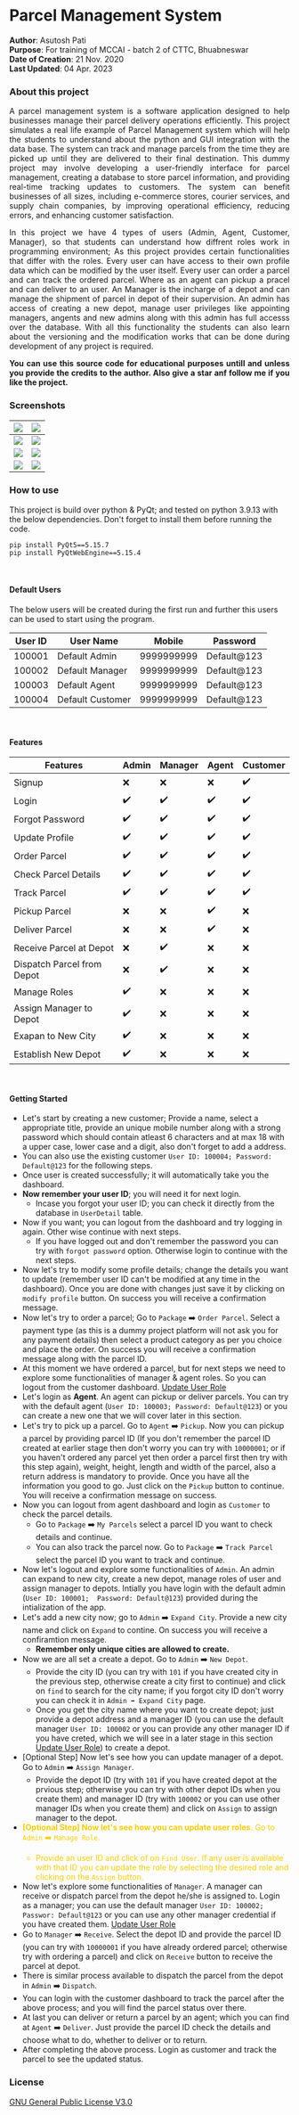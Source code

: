 # Parcel Management System
**Author**: Asutosh Pati<br>
**Purpose**: For training of MCCAI - batch 2 of CTTC, Bhuabneswar<br>
**Date of Creation**: 21 Nov. 2020<br>
**Last Updated**: 04 Apr. 2023

### About this project
<div style="text-align: justify">
A parcel management system is a software application designed to help businesses manage their parcel delivery operations
efficiently. This project simulates a real life example of Parcel Management system which will help the students to 
understand about the python and GUI integration with the data base. The system can track and manage parcels from the 
time they are picked up until they are delivered to their final destination. This dummy project may involve developing 
a user-friendly interface for parcel management, creating a database to store parcel information, and providing 
real-time tracking updates to customers. The system can benefit businesses of all sizes, including e-commerce stores, 
courier services, and supply chain companies, by improving operational efficiency, reducing errors, and enhancing 
customer satisfaction.

In this project we have 4 types of users (Admin, Agent, Customer, Manager), so that students can understand how diffrent
roles work in programming environment; As this project provides certain functionalities that differ with the roles.
Every user can have access to their own profile data which can be modified by the user itself. Every user can order a 
parcel and can track the ordered parcel. Where as an agent can pickup a pracel and can deliver to an user. An Manager is
the incharge of a depot and can manage the shipment of parcel in depot of their supervision. An admin has access of 
creating a new depot, manage user privileges like appointing managers, angents and new admins along with this admin has 
full accesss over the database. With all this functionality the students can also learn about the versioning and the 
modification works that can be done during development of any project is required.

**You can use this source code for educational purposes untill and unless you provide the credits to the author. Also 
give a star anf follow me if you like the project.**
</div>

### Screenshots

 ![](./screenshots/PMS_1.png) | ![](./screenshots/PMS_2.png) |
:-------------------------:|:-------------------------: |
 ![](./screenshots/PMS_3.png) | ![](./screenshots/PMS_4.png) |
 ![](./screenshots/PMS_5.png) | ![](./screenshots/PMS_6.png) |
 ![](./screenshots/PMS_7.png) | ![](./screenshots/PMS_8.png) |

### How to use
This project is build over python & PyQt; and tested on python 3.9.13 with the below dependencies. Don't forget to 
install them before running the code.
```
pip install PyQt5==5.15.7
pip install PyQtWebEngine==5.15.4
```

<br>

#### Default Users
The below users will be created during the first run and further this users can be used to start using the program.

| User ID | User Name        | Mobile     | Password    |
|---------|------------------|------------|-------------|
| 100001  | Default Admin    | 9999999999 | Default@123 |
| 100002  | Default Manager  | 9999999999 | Default@123 |
| 100003  | Default Agent    | 9999999999 | Default@123 |
| 100004  | Default Customer | 9999999999 | Default@123 |

<br>

#### Features
| Features                   | Admin  | Manager | Agent | Customer |
|----------------------------|--------|---------|-------|----------|
| Signup                     | ❌️| ❌️| ❌️| ✔️|
| Login                      | ✔️| ✔️| ✔️| ✔️|
| Forgot Password            | ✔️| ✔️| ✔️| ✔️|
| Update Profile             | ✔️| ✔️| ✔️| ✔️|
| Order Parcel               | ✔️| ✔️| ✔️| ✔️|
| Check Parcel Details       | ✔️| ✔️| ✔️| ✔️|
| Track Parcel               | ✔️| ✔️| ✔️| ✔️|
| Pickup Parcel              | ❌️| ❌️| ✔️| ❌️|
| Deliver Parcel             | ❌️| ❌️| ✔️| ❌️|
| Receive Parcel at Depot    | ❌️| ✔️| ❌️| ❌️|
| Dispatch Parcel from Depot | ❌️| ✔️| ❌️| ❌️|
| Manage Roles               | ✔️| ❌️| ❌️| ❌️|
| Assign Manager to Depot    | ✔️| ❌️| ❌️| ❌️|
| Exapan to New City         | ✔️| ❌️| ❌️| ❌️|
| Establish New Depot        | ✔️| ❌️| ❌️| ❌️|

<br>

#### Getting Started
- Let's start by creating a new customer; Provide a name, select a appropriate title, provide an unique mobile number 
along with a strong password which should contain atleast 6 characters and at max 18 with a upper case, lower case and 
a digit, also don't forget to add a address.
- You can also use the existing customer ```User ID: 100004; Password: Default@123``` for the following steps.
- Once user is created successfully; it will automatically take you the dashboard.
- **Now remember your user ID**; you will need it for next login.
  - Incase you forgot your user ID; you can check it directly from the database in ```UserDetail``` table.
- Now if you want; you can logout from the dashboard and try logging in again. Other wise continue with next steps.
  - If you have logged out and don't remember the password you can try with ```forgot password``` option. Otherwise 
login to continue with the next steps.
- Now let's try to modify some profile details; change the details you want to update (remember user ID can't be 
modified at any time in the dashboard). Once you are done with changes just save it by clicking on ```modify profile```
button. On success you will receive a confirmation message.
- Now let's try to order a parcel; Go to ```Package``` ➡️ ```Order Parcel```. Select a payment type (as this is a 
dummy project platform will not ask you for any payment details) then select a product category as per you choice and 
place the order. On success you will receive a confirmation message along with the parcel ID.
- At this moment we have ordered a parcel, but for next steps we need to explore some functionalities of manager & agent
roles. So you can logout from the customer dashboard. [Update User Role](#change-user-role)
- Let's login as **Agent**. An agent can pickup or deliver parcels. You can try with the default agent 
(```User ID: 100003; Password: Default@123```) or you can create a new one that we will cover later in this section.
- Let's try to pick up a parcel. Go to ```Agent``` ➡️ ```Pickup```. Now you can pickup a parcel by providing parcel ID
(If you don't remember the parcel ID created at earlier stage then don't worry you can try with ```10000001```; or if 
you haven't ordered any parcel yet then order a parcel first then try with this step again), weight, height, length and
width of the parcel, also a return address is mandatory to provide. Once you have all the information you good to go. 
Just click on the ```Pickup``` button to continue. You will receive a confirmation message on success.
- Now you can logout from agent dashboard and login as ```Customer``` to check the parcel details.
  - Go to ```Package``` ➡️ ```My Parcels``` select a parcel ID you want to check details and continue.
  - You can also track the parcel now. Go to ```Package``` ➡️ ```Track Parcel``` select the parcel ID you want to 
  track and continue.
- Now let's logout and explore some functionalities of ```Admin```. An admin can expand to new city, create a new depot,
manage roles of user and assign manager to depots. Intially you have login with the default admin (```User ID: 100001; 
Password: Default@123```) provided during the intialization of the app.
- Let's add a new city now; go to ```Admin``` ➡️ ```Expand City```. Provide a new city name and click on ```Expand```
to contine. On success you will receive a confiramtion message. 
  - **Remember only unique cities are allowed to create.**
- Now we are all set a create a depot. Go to ```Admin``` ➡️ ```New Depot```.
  - Provide the city ID (you can try with ```101``` if you have created city in the previous step, otherwise create a 
  city first to continue) and click on ```find``` to search for the city name; if you forgot city ID don't worry you can 
  check it in ```Admin ➡ Expand City``` page.
  - Once you get the city name where you want to create depot; just provide a depot address and a manager ID (you can 
  use the default manager ```User ID: 100002``` or you can provide any other manager ID if you have creted, which we 
  will see in a later stage in this section [Update User Role](#change-user-role)) to create a depot.
- [Optional Step] Now let's see how you can update manager of a depot. Go to ```Admin``` ➡️ ```Assign Manager```.
  - Provide the depot ID (try with ```101``` if you have created depot at the prvious step; otherwise you can try with
  other depot IDs when you create them) and manager ID (try with ```100002``` or you can use other manager IDs when you 
  create them) and click on ```Assign``` to assign manager to the depot.
- <span id="change-user-role" style="color: #FFCC00;">**[Optional Step] Now let's see how you can update user roles**. Go to 
```Admin``` ➡️ ```Manage Role```.</div>
  - Provide an user ID and click of on ```Find User```. If any user is available with that ID you can update the role
  by selecting the desired role and clicking on the ```Assign``` button.
- Now let's explore some functionalities of ```Manager```. A manager can receive or dispatch parcel from the depot 
he/she is assigned to. Login as a manager; you can use the default manager ```User ID: 100002; Passwor: Default@123``` 
or you can use any other manager credential if you have created them. [Update User Role](#change-user-role)
- Go to ```Manager``` ➡️ ```Receive```. Select the depot ID and provide the parcel ID (you can try with 
```10000001``` if you have already ordered parcel; otherwise try with ordering a parcel) and click on ```Receive``` 
button to receive the parcel at depot.
- There is similar process available to dispatch the parcel from the depot in ```Admin``` ➡️ ```Dispatch```.
- You can login with the customer dashboard to track the parcel after the above process; and you will find the parcel 
status over there.
- At last you can deliver or return a parcel by an agent; which you can find at ```Agent``` ➡️ ```Deliver```. Just
provide the parcel ID check the details and choose what to do, whether to deliver or to return.
- After completing the above process. Login as customer and track the parcel to see the updated status.

### License
[GNU General Public License V3.0](https://www.gnu.org/licenses/gpl-3.0.en.html)
